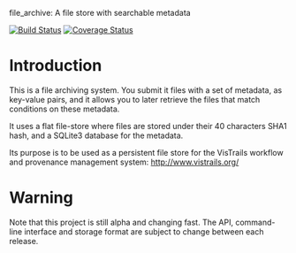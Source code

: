 file_archive: A file store with searchable metadata

[![Build Status](https://travis-ci.org/remram44/file_archive.png?branch=master)](https://travis-ci.org/remram44/file_archive)
[![Coverage Status](https://coveralls.io/repos/remram44/file_archive/badge.png?branch=master)](https://coveralls.io/r/remram44/file_archive?branch=master)

# Introduction

This is a file archiving system. You submit it files with a set of metadata, as
key-value pairs, and it allows you to later retrieve the files that match
conditions on these metadata.

It uses a flat file-store where files are stored under their 40 characters SHA1
hash, and a SQLite3 database for the metadata.

Its purpose is to be used as a persistent file store for the VisTrails workflow
and provenance management system: http://www.vistrails.org/

# Warning

Note that this project is still alpha and changing fast. The API, command-line
interface and storage format are subject to change between each release.
